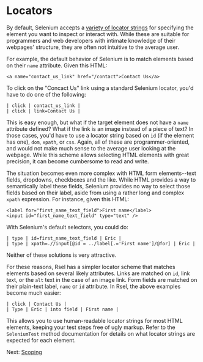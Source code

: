 Locators
========

By default, Selenium accepts a [variety of locator strings](http://release.seleniumhq.org/selenium-remote-control/0.9.2/doc/dotnet/Selenium.html)
for specifying the element you want to inspect or interact with. While these
are suitable for programmers and web developers with intimate knowledge of
their webpages' structure, they are often not intuitive to the average user.

For example, the default behavior of Selenium is to match elements based on
their `name` attribute. Given this HTML:

    <a name="contact_us_link" href="/contact">Contact Us</a>

To click on the "Concact Us" link using a standard Selenium locator, you'd have
to do one of the following:

    | click | contact_us_link |
    | click | link=Contact Us |

This is easy enough, but what if the target element does not have a `name`
attribute defined? What if the link is an image instead of a piece of text? In
those cases, you'd have to use a locator string based on `id` (if the element
has one), `dom`, `xpath`, or `css`. Again, all of these are
programmer-oriented, and would not make much sense to the average user looking
at the webpage. While this scheme allows selecting HTML elements with great
precision, it can become cumbersome to read and write.

The situation becomes even more complex with HTML form elements--text fields,
dropdowns, checkboxes and the like. While HTML provides a way to semantically
label these fields, Selenium provides no way to select those fields based on
their label, aside from using a rather long and complex `xpath` expression.
For instance, given this HTML:

    <label for="first_name_text_field">First name</label>
    <input id="first_name_text_field" type="text" />

With Selenium's default selectors, you could do:

    | type | id=first_name_text_field | Eric |
    | type | xpath=.//input[@id = ../label[.='First name']/@for] | Eric |

Neither of these solutions is very attractive.

For these reasons, Rsel has a simpler locator scheme that matches elements
based on several likely attributes. Links are matched on `id`, link text, or
the `alt` text in the case of an image link. Form fields are matched on their
plain-text label, `name` or `id` attribute. In Rsel, the above examples become
much easier:

    | click | Contact Us |
    | Type | Eric | into field | First name |

This allows you to use human-readable locator strings for most HTML elements,
keeping your test steps free of ugly markup. Refer to the `SeleniumTest` method
documentation for details on what locator strings are expected for each element.

Next: [Scoping](scoping.md)

